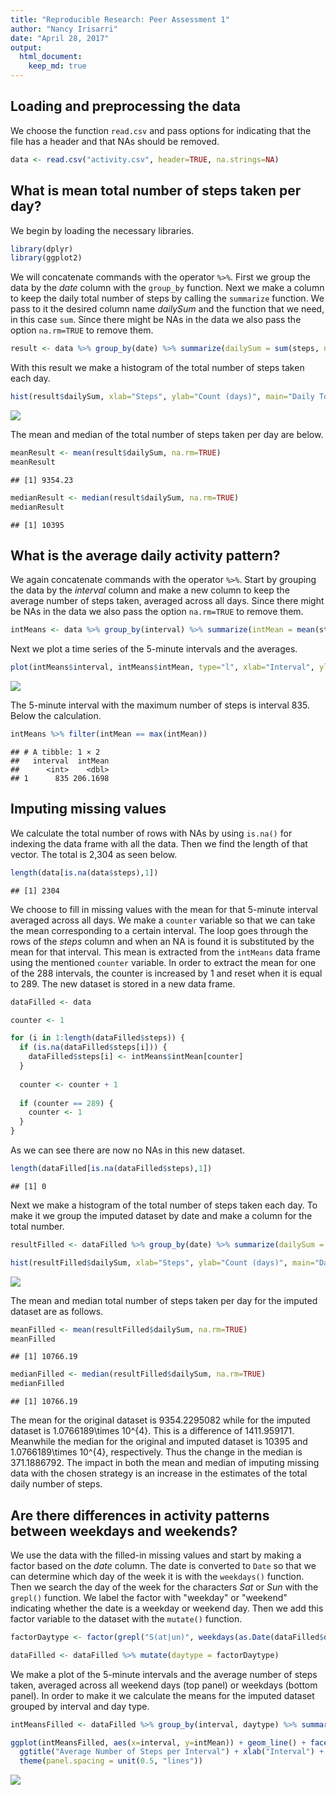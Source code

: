 ```yaml
---
title: "Reproducible Research: Peer Assessment 1"
author: "Nancy Irisarri"
date: "April 28, 2017"
output: 
  html_document:
    keep_md: true
---
```


## Loading and preprocessing the data
We choose the function `read.csv` and pass options for indicating that the file has a header and that NAs should be removed.


```r
data <- read.csv("activity.csv", header=TRUE, na.strings=NA)
```


## What is mean total number of steps taken per day?  
We begin by loading the necessary libraries. 


```r
library(dplyr)
library(ggplot2)
```

We will concatenate commands with the operator `%>%`. First we group the data by the *date* column with the `group_by` function. Next we make a column to keep the daily total number of steps by calling the `summarize` function. We pass to it the desired column name *dailySum* and the function that we need, in this case `sum`. Since there might be NAs in the data we also pass the option `na.rm=TRUE` to remove them.


```r
result <- data %>% group_by(date) %>% summarize(dailySum = sum(steps, na.rm=TRUE))
```

With this result we make a histogram of the total number of steps taken each day.


```r
hist(result$dailySum, xlab="Steps", ylab="Count (days)", main="Daily Total Number of Steps")
```

![](index_files/figure-html/hist_total_steps-1.png)<!-- -->

The mean and median of the total number of steps taken per day are below.


```r
meanResult <- mean(result$dailySum, na.rm=TRUE)
meanResult
```

```
## [1] 9354.23
```

```r
medianResult <- median(result$dailySum, na.rm=TRUE)
medianResult
```

```
## [1] 10395
```


## What is the average daily activity pattern?
We again concatenate commands with the operator `%>%`. Start by grouping the data by the *interval* column and make a new column to keep the average number of steps taken, averaged across all days. Since there might be NAs in the data we also pass the option `na.rm=TRUE` to remove them.


```r
intMeans <- data %>% group_by(interval) %>% summarize(intMean = mean(steps, na.rm=TRUE))
```

Next we plot a time series of the 5-minute intervals and the averages.


```r
plot(intMeans$interval, intMeans$intMean, type="l", xlab="Interval", ylab="Average number of steps", lwd=1, main="Average Number of Steps per Interval")
```

![](index_files/figure-html/plot_interval_means-1.png)<!-- -->

The 5-minute interval with the maximum number of steps is interval 835. Below the calculation.


```r
intMeans %>% filter(intMean == max(intMean))
```

```
## # A tibble: 1 × 2
##   interval  intMean
##      <int>    <dbl>
## 1      835 206.1698
```


## Imputing missing values
We calculate the total number of rows with NAs by using `is.na()` for indexing the data frame with all the data. Then we find the length of that vector. The total is 2,304 as seen below.


```r
length(data[is.na(data$steps),1])
```

```
## [1] 2304
```

We choose to fill in missing values with the mean for that 5-minute interval averaged across all days. We make a `counter` variable so that we can take the mean corresponding to a certain interval. The loop goes through the rows of the *steps* column and when an NA is found it is substituted by the mean for that interval. This mean is extracted from the `intMeans` data frame using the mentioned `counter` variable. In order to extract the mean for one of the 288 intervals, the counter is increased by 1 and reset when it is equal to 289. The new dataset is stored in a new data frame.


```r
dataFilled <- data

counter <- 1

for (i in 1:length(dataFilled$steps)) {
  if (is.na(dataFilled$steps[i])) {
    dataFilled$steps[i] <- intMeans$intMean[counter]
  }
  
  counter <- counter + 1
  
  if (counter == 289) {
    counter <- 1
  }
}
```

As we can see there are now no NAs in this new dataset.


```r
length(dataFilled[is.na(dataFilled$steps),1])
```

```
## [1] 0
```

Next we make a histogram of the total number of steps taken each day. To make it we group the imputed dataset by date and make a column for the total number.


```r
resultFilled <- dataFilled %>% group_by(date) %>% summarize(dailySum = sum(steps, na.rm=TRUE))

hist(resultFilled$dailySum, xlab="Steps", ylab="Count (days)", main="Daily Total Number of Steps for Imputed Dataset")
```

![](index_files/figure-html/hist_total_steps_imputed-1.png)<!-- -->

The mean and median total number of steps taken per day for the imputed dataset are as follows. 


```r
meanFilled <- mean(resultFilled$dailySum, na.rm=TRUE)
meanFilled
```

```
## [1] 10766.19
```

```r
medianFilled <- median(resultFilled$dailySum, na.rm=TRUE)
medianFilled
```

```
## [1] 10766.19
```

The mean for the original dataset is 9354.2295082 while for the imputed dataset is 1.0766189\times 10^{4}. This is a difference of 1411.959171. Meanwhile the median for the original and imputed dataset is 10395 and 1.0766189\times 10^{4}, respectively. Thus the change in the median is 371.1886792. The impact in both the mean and median of imputing missing data with the chosen strategy is an increase in the estimates of the total daily number of steps.


## Are there differences in activity patterns between weekdays and weekends?
We use the data with the filled-in missing values and start by making a factor based on the *date* column. The date is converted to `Date` so that we can determine which day of the week it is with the `weekdays()` function. Then we search the day of the week for the characters *Sat* or *Sun* with the `grepl()` function. We label the factor with "weekday" or "weekend" indicating whether the date is a weekday or weekend day. Then we add this factor variable to the dataset with the `mutate()` function.


```r
factorDaytype <- factor(grepl("S(at|un)", weekdays(as.Date(dataFilled$date))), levels=c(TRUE, FALSE), labels=c("weekend", "weekday"))

dataFilled <- dataFilled %>% mutate(daytype = factorDaytype)
```

We make a plot of the 5-minute intervals and the average number of steps taken, averaged across all weekend days (top panel) or weekdays (bottom panel). In order to make it we calculate the means for the imputed dataset grouped by interval and day type.


```r
intMeansFilled <- dataFilled %>% group_by(interval, daytype) %>% summarize(intMean = mean(steps, na.rm=TRUE))

ggplot(intMeansFilled, aes(x=interval, y=intMean)) + geom_line() + facet_grid(daytype ~ .) + 
  ggtitle("Average Number of Steps per Interval") + xlab("Interval") + ylab("Number of steps") + 
  theme(panel.spacing = unit(0.5, "lines"))
```

![](index_files/figure-html/plot_interval_means_daytype-1.png)<!-- -->
